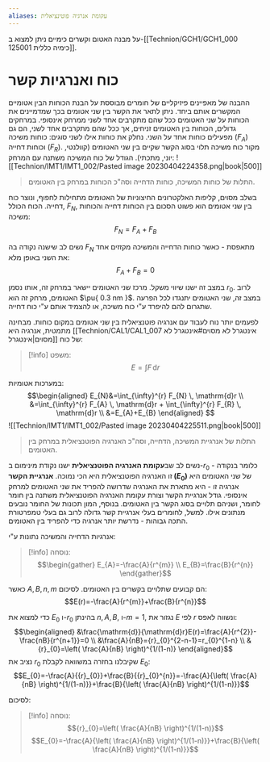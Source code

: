 ```yaml
---
aliases: עקומת אנרגיה פוטינציאלית
---
```


על מבנה האטום וקשרים כימיים ניתן למצוא ב-[[Technion/GCH1/GCH1_000 125001 כימיה כללית]].
# כוח ואנרגיות קשר
ההבנה של מאפיינים פיזיקליים של חומרים מבוססת על הבנת הכוחות הבין אטומיים המקשרים אותם ביחד. ניתן לתאר את הקשר בין שני אטומים בכך שמדמיינים את הכוחות על שני האטומים ככל שהם מתקרבים אחד לשני ממרחק אינסופי.
במרחקים גדולים, הכוחות בין האטומים זניחים, אך ככל שהם מתקרבים אחד לשני, הם גם מפעילים כוחות אחד על השני. נחלק את כוחות אילו לשני סוגים: כוחות משיכה ($F_{A}$) וכוחות דחייה ($F_{R}$).
מקור כוח משיכה תלוי בסוג הקשר שקיים בין שני האטומים (קוולנטי, יוני, מתכתי). הגודל של כוח המשיכה משתנה עם המרחק:
![[Technion/IMT1/IMT1_002/Pasted image 20230404224358.png|book|500]]
> התלות של כוחות המשיכה, כוחות הדחייה וסה"כ הכוחות במרחק בין האטומים.

בשלב מסוים, קליפות האלקטרונים החיצוניות של האטומים מתחילות לחפוף, ונוצר כוח דחייה.
הכוח הכולל, $F_{N}$, בין שני אטומים הוא פשוט הסכום בין הכוחות דחייה והכוחות משיכה:
$$F_{N}=F_{A}+F_{B}$$

נשים לב שישנה נקודה בה $F_{N}$ מתאפסת - כאשר כוחות הדחייה והמשיכה מקזזים אחד את השני באופן מלא:
$$F_{A}+F_{B}=0$$

במצב זה ישנו שיווי משקל. מרכז שני האטומים יישאר במרחק זה, אותו נסמן $r_{0}$. לרוב האטומים, מרחק זה הוא $\pu{ 0.3 nm }$. במצב זה, שני האטומים יתנגדו לכל הפרעה שתגרום להם להיפרד ע"י כוח משיכה, או להצמיד אותם ע"י כוח דחייה.

לפעמים יותר נוח לעבוד עם אנרגיה פוטנציאלית בין שני אטומים במקום כוחות. מבחינה מתמטית, אנרגיה היא [[Technion/CAL1/CAL1_007 אינטגרל לא מסוים#אינטגרל לא מסוים|אינטגרל]] של כוח:
>[!info] משפט:
$$E=\int F \, \mathrm{d}r $$

במערכות אטומיות:
$$\begin{aligned}
E_{N}&=\int_{\infty}^{r} F_{N} \, \mathrm{d}r \\
&=\int_{\infty}^{r} F_{A} \, \mathrm{d}r + \int_{\infty}^{r} F_{R} \, \mathrm{d}r \\
&=E_{A}+E_{B}  
\end{aligned} $$
![[Technion/IMT1/IMT1_002/Pasted image 20230404225511.png|book|500]]
> התלות של אנרגיית המשיכה, הדחייה, וסה"כ האנרגיה הפוטנציאלית במרחק בין האטומים.

נשים לב שב**עקומת האנרגיה הפוטנציאלית** ישנו נקודת מינימום ב-$r_{0}$ - כלומר בנקודה זו האנרגיה הפוטנציאלית היא הכי נמוכה. **אנרגיית הקשר ($E_{0}$)** של שני האטומים היא אנרגיה זו - היא מתארת את האנרגיה שדרושה להפריד את שני האטומים למרחק אינסופי.
גודל אנרגיית הקשר וצורת עקומת האנרגיה הפוטנציאלית משתנה בין חומר לחומר, ושניהם תלויים בסוג הקשר בין האטומים. בנוסף, המון תכונות של החומר נובעים מנתונים אילו. למשל, לחומרים בעלי אנרגיית קשר גדולה לרוב גם בעלי טמפרטורת התכה גבוהות - נדרשת יותר אנרגיה כדי להפריד בין האטומים.

אנרגיות הדחייה והמשיכה נתונות ע"י:

> [!info] נוסחה:
> $$\begin{gather}
> E_{A}=-\frac{A}{r^{m}} \\
> E_{B}=\frac{B}{r^{n}}
> \end{gather}$$


כאשר $A,B,n,m$ הם קבועים שתלויים בקשרים בין האטומים. לסיכום:
$$E(r)=-\frac{A}{r^{m}}+\frac{B}{r^{n}}$$

כדי למצוא את $E_{0}$ ו-${r}_{0}$ בהינתן $n,A,B$, ו-$m=1$, נגזור את $E$ לפי $r$ ונשווה לאפס:
$$\begin{aligned}
&\frac{\mathrm{d}}{\mathrm{d}r}E(r)=\frac{A}{r^{2}}-\frac{nB}{r^{n+1}}=0 \\
&\frac{A}{nB}={r}_{0}^{2-n-1}=r_{0}^{1-n} \\
& {r}_{0}=\left( \frac{A}{nB} \right)^{1/(1-n)}
\end{aligned}$$
נציב את ${r}_{0}$ שקיבלנו בחזרה במשוואה לקבלת ${E}_{0}$:
$$E_{0}=-\frac{A}{{r}_{0}}+\frac{B}{{r}_{0}^{n}}=-\frac{A}{\left( \frac{A}{nB} \right)^{1/(1-n)}}+\frac{B}{\left( \frac{A}{nB} \right)^{1/(1-n)}}$$

לסיכום:
>[!info] נוסחה:
>$${r}_{0}=\left( \frac{A}{nB} \right)^{1/(1-n)}$$
>$$E_{0}=-\frac{A}{\left( \frac{A}{nB} \right)^{1/(1-n)}}+\frac{B}{\left( \frac{A}{nB} \right)^{1/(1-n)}}$$
